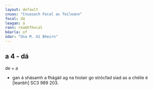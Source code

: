 ```yaml
---
layout: default
cnuas: "Cnuasach Focal as Teileann"
focal: dá
leagan: á
rann: réamhfhocal
béarla: of
údar: "Úna M. Uí Bheirn"
---
```


## a 4 - dá

de + a

* gan á shásamh a fhágáil ag na hiolair go strócfad siad as a
chéile é [leanbh] SC3 989 203.
